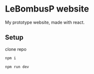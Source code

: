 # LeBombusP website
My prototype website, made with react.
## Setup
clone repo
```bash
npm i
```
```bash
npm run dev
```
